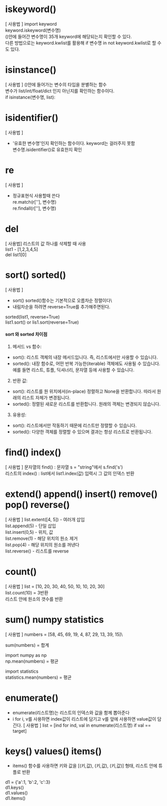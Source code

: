 # iskeyword()
[ 사용법 ]
import keyword\
keyword.iskeyword(변수명)\
()안에 들어간 변수명이 35개 keyword에 해당되는지 확인할 수 있다.\
다른 방법으로는 keyword.kwlist를 활용해 if 변수명 in not keyword.kwlist로 할 수도 있다.

# isinstance()
[ 사용법 ]
()안에 들어가는 변수의 타입을 분별하는 함수\
변수가 list/int/float/dict 인지 아닌지를 확인하는 함수이다.\
if isinstance(변수명, list):

# isidentifier()
[ 사용법 ]
* '유효한 변수명'인지 확인하는 함수이다. keyword는 걸러주지 못함\
변수명.isidentifier()로 유효한지 확인

# re
[ 사용법 ]
* 정규표현식 사용할때 쓴다\
re.match(r[''], 변수명)\
re.findall(r[''], 변수명)

# del
[ 사용법]
리스트의 값 하나를 삭제할 때 사용\
list1 - [1,2,3,4,5]\
del list1[0]

# sort() sorted()
[ 사용법 ]
* sort() sorted()함수는 기본적으로 오름차순 정렬이다\
* 내림차순을 하려면 reverse=True를 추가해주면된다.

sorted(list1, reverse=True)\
list1.sort() or lis1.sort(reverse=True)

#### sort 와 sorted 차이점

1. 메서드 vs 함수:
- sort(): 리스트 객체의 내장 메서드입니다. 즉, 리스트에서만 사용할 수 있습니다.
- sorted(): 내장 함수로, 어떤 반복 가능한(iterable) 객체에도 사용될 수 있습니다. 예를 들면 리스트, 튜플, 딕셔너리, 문자열 등에 사용할 수 있습니다.

2. 반환 값:
- sort(): 리스트를 원 위치에서(in-place) 정렬하고 None을 반환합니다. 따라서 원래의 리스트 자체가 변경됩니다.
- sorted(): 정렬된 새로운 리스트를 반환합니다. 원래의 객체는 변경되지 않습니다.

3. 유용성:
- sort(): 리스트에서만 작동하기 때문에 리스트만 정렬할 수 있습니다.
- sorted(): 다양한 객체를 정렬할 수 있으며 결과는 항상 리스트로 반환됩니다.

# find() index()
[ 사용법 ]
문자열의 find() : 문자열 s = "string"에서 s.find('s')\
리스트의 index() : list에서 list1.index(값) 입력시 그 값의 인덱스 반환

# extend() append() insert() remove() pop() reverse()
[ 사용법 ]
list.extent([4, 5]) - 여러개 삽입\
list.append(5) - 단일 삽입\
list.insert(0,5) - 위치, 값\
list.remove(1) - 해당 위치의 원소 제거\
list.pop(4) - 해당 위치의 원소를 꺼낸다\
list.reverse() - 리스트를 reverse

# count()
[ 사용법 ] 
list = [10, 20, 30, 40, 50, 10, 10, 20, 30]\
list.count(10) = 3반환\
리스트 안에 원소의 갯수를 반환

# sum() numpy statistics
[ 사용법 ]
numbers = [58, 45, 69, 19, 4, 87, 29, 13, 39, 15]\

sum(numbers) = 합계

import numpy as np\
np.mean(numbers) = 평균

import statistics\
statistics.mean(numbers) = 평균

# enumerate()
- enumerate(리스트명)는 리스트의 인덱스와 값을 함께 뽑아준다
- i for i, v를 사용하면 index값이 리스트에 담기고 v를 앞에 사용하면 value값이 담긴다.
[ 사용법 ]
list = [ind for ind, val in enumerate(리스트명) if val == target]

# keys() values() items()
- items() 함수를 사용하면 키와 값을 [(키,값), (키,값), (키,값)] 형태, 리스트 안에 튜플로 반환
  
d1 = {'a':1, 'b':2, 'c':3}\
d1.keys()\
d1.values()\
d1.items()
